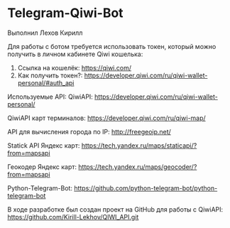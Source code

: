 # Telegram-Qiwi-Bot

Выполнил Лехов Кирилл

Для работы с ботом требуется использовать токен, который можно получить в личном кабинете Qiwi кошелька:
1) Ссылка на кошелёк: https://qiwi.com/
2) Как получить токен?: https://developer.qiwi.com/ru/qiwi-wallet-personal/#auth_api

Используемые API:
  QiwiAPI: https://developer.qiwi.com/ru/qiwi-wallet-personal/
  
  QiwiAPI карт терминалов: https://developer.qiwi.com/ru/qiwi-map/
  
  API для вычисления города по IP: http://freegeoip.net/
  
  Statick API Яндекс карт: https://tech.yandex.ru/maps/staticapi/?from=mapsapi
  
  Геокодер Яндекс карт: https://tech.yandex.ru/maps/geocoder/?from=mapsapi
  
  Python-Telegram-Bot: https://github.com/python-telegram-bot/python-telegram-bot
  
  В ходе разработке был создан проект на GitHub для работы с QiwiAPI: https://github.com/Kirill-Lekhov/QIWI_API.git
  
